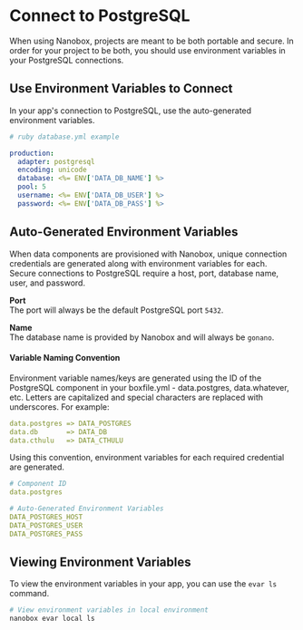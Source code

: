 # Connect to PostgreSQL

When using Nanobox, projects are meant to be both portable and secure. In order for your project to be both, you should use environment variables in your PostgreSQL connections.

## Use Environment Variables to Connect
In your app's connection to PostgreSQL, use the auto-generated environment variables.

```yaml
# ruby database.yml example

production:
  adapter: postgresql
  encoding: unicode
  database: <%= ENV['DATA_DB_NAME'] %>
  pool: 5
  username: <%= ENV['DATA_DB_USER'] %>
  password: <%= ENV['DATA_DB_PASS'] %>
```

## Auto-Generated Environment Variables
When data components are provisioned with Nanobox, unique connection credentials are generated along with environment variables for each. Secure connections to PostgreSQL require a host, port, database name, user, and password.

**Port**  
The port will always be the default PostgreSQL port `5432`.

**Name**  
The database name is provided by Nanobox and will always be `gonano`.

#### Variable Naming Convention
Environment variable names/keys are generated using the ID of the PostgreSQL component in your boxfile.yml - data.postgres, data.whatever, etc. Letters are capitalized and special characters are replaced with underscores. For example:

```yaml
data.postgres => DATA_POSTGRES
data.db       => DATA_DB
data.cthulu   => DATA_CTHULU
```

Using this convention, environment variables for each required credential are generated.

```yaml
# Component ID
data.postgres

# Auto-Generated Environment Variables
DATA_POSTGRES_HOST
DATA_POSTGRES_USER
DATA_POSTGRES_PASS
```

## Viewing Environment Variables
To view the environment variables in your app, you can use the `evar ls` command.

```bash
# View environment variables in local environment
nanobox evar local ls
```
